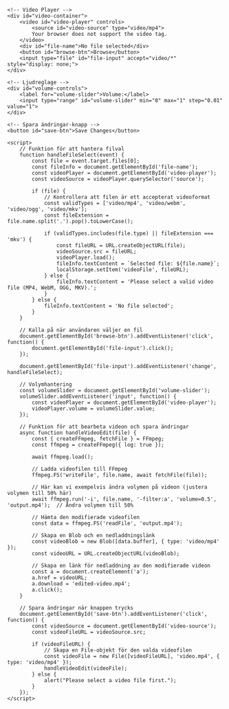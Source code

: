 <!DOCTYPE html>
<html lang="en">
<head>
    <meta charset="UTF-8">
    <meta name="viewport" content="width=device-width, initial-scale=1.0">
    <title>Video Editor</title>
    <script src="https://cdn.jsdelivr.net/npm/@ffmpeg/ffmpeg@latest"></script>
    <style>
        /* Grundläggande styling */
        #video-container {
            max-width: 800px;
            margin: 0 auto;
        }
    </style>
</head>
<body>

    <!-- Video Player -->
    <div id="video-container">
        <video id="video-player" controls>
            <source id="video-source" type="video/mp4">
            Your browser does not support the video tag.
        </video>
        <div id="file-name">No file selected</div>
        <button id="browse-btn">Browse</button>
        <input type="file" id="file-input" accept="video/*" style="display: none;">
    </div>

    <!-- Ljudreglage -->
    <div id="volume-controls">
        <label for="volume-slider">Volume:</label>
        <input type="range" id="volume-slider" min="0" max="1" step="0.01" value="1">
    </div>

    <!-- Spara ändringar-knapp -->
    <button id="save-btn">Save Changes</button>

    <script>
        // Funktion för att hantera filval
        function handleFileSelect(event) {
            const file = event.target.files[0];
            const fileInfo = document.getElementById('file-name');
            const videoPlayer = document.getElementById('video-player');
            const videoSource = videoPlayer.querySelector('source');

            if (file) {
                // Kontrollera att filen är ett accepterat videoformat
                const validTypes = ['video/mp4', 'video/webm', 'video/ogg', 'video/mkv'];
                const fileExtension = file.name.split('.').pop().toLowerCase();

                if (validTypes.includes(file.type) || fileExtension === 'mkv') {
                    const fileURL = URL.createObjectURL(file);
                    videoSource.src = fileURL;
                    videoPlayer.load();
                    fileInfo.textContent = `Selected file: ${file.name}`;
                    localStorage.setItem('videoFile', fileURL);
                } else {
                    fileInfo.textContent = 'Please select a valid video file (MP4, WebM, OGG, MKV).';
                }
            } else {
                fileInfo.textContent = 'No file selected';
            }
        }

        // Kalla på när användaren väljer en fil
        document.getElementById('browse-btn').addEventListener('click', function() {
            document.getElementById('file-input').click();
        });

        document.getElementById('file-input').addEventListener('change', handleFileSelect);

        // Volymhantering
        const volumeSlider = document.getElementById('volume-slider');
        volumeSlider.addEventListener('input', function() {
            const videoPlayer = document.getElementById('video-player');
            videoPlayer.volume = volumeSlider.value;
        });

        // Funktion för att bearbeta videon och spara ändringar
        async function handleVideoEdit(file) {
            const { createFFmpeg, fetchFile } = FFmpeg;
            const ffmpeg = createFFmpeg({ log: true });

            await ffmpeg.load();

            // Ladda videofilen till FFmpeg
            ffmpeg.FS('writeFile', file.name, await fetchFile(file));

            // Här kan vi exempelvis ändra volymen på videon (justera volymen till 50% här)
            await ffmpeg.run('-i', file.name, '-filter:a', 'volume=0.5', 'output.mp4');  // Ändra volymen till 50%

            // Hämta den modifierade videofilen
            const data = ffmpeg.FS('readFile', 'output.mp4');

            // Skapa en Blob och en nedladdningslänk
            const videoBlob = new Blob([data.buffer], { type: 'video/mp4' });
            const videoURL = URL.createObjectURL(videoBlob);

            // Skapa en länk för nedladdning av den modifierade videon
            const a = document.createElement('a');
            a.href = videoURL;
            a.download = 'edited-video.mp4';
            a.click();
        }

        // Spara ändringar när knappen trycks
        document.getElementById('save-btn').addEventListener('click', function() {
            const videoSource = document.getElementById('video-source');
            const videoFileURL = videoSource.src;

            if (videoFileURL) {
                // Skapa en File-objekt för den valda videofilen
                const videoFile = new File([videoFileURL], 'video.mp4', { type: 'video/mp4' });
                handleVideoEdit(videoFile);
            } else {
                alert("Please select a video file first.");
            }
        });
    </script>
</body>
</html>
